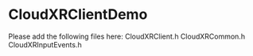 # CloudXRClientDemo
Please add the following files here:
CloudXRClient.h
CloudXRCommon.h
CloudXRInputEvents.h